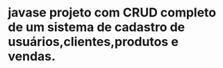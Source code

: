 # javase projeto com CRUD completo de um sistema de cadastro de usuários,clientes,produtos e vendas.

